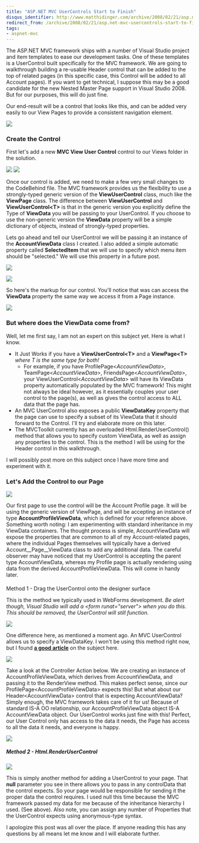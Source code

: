 ```yaml
---
title: "ASP.NET MVC UserControls Start to Finish"
disqus_identifier: http://www.matthidinger.com/archive/2008/02/21/asp.net-mvc-usercontrols-start-to-finish.aspx
redirect_from: /archive/2008/02/21/asp.net-mvc-usercontrols-start-to-finish.aspx/
tags: 
- aspnet-mvc
---
```

The ASP.NET MVC framework ships with a number of Visual Studio project and item templates to ease our development tasks. One of these templates is a UserControl built specifically for the MVC framework. We are going to walkthrough building a re-usable Header control that can be added to the top of related pages (in this specific case, this Control will be added to all Account pages). If you want to get technical, I suppose this may be a good candidate for the new Nested Master Page support in Visual Studio 2008. But for our purposes, this will do just fine.

Our end-result will be a control that looks like this, and can be added very easily to our View Pages to provide a consistent navigation element.

![](/images/subtext-content/ASP.NETMVCUserControlsStarttoFinish_B993/image_thumb.png)


### Create the Control

First let's add a new **MVC View User Control** control to our Views folder in the solution.

![](/images/subtext-content/ASP.NETMVCUserControlsStarttoFinish_B993/image_thumb_3.png)
 ![](/images/subtext-content/ASP.NETMVCUserControlsStarttoFinish_B993/image_thumb_4.png)


Once our control is added, we need to make a few very small changes to the CodeBehind file. The MVC framework provides us the flexibility to use a strongly-typed generic version of the **ViewUserControl** class, much like the **ViewPage** class. The difference between **ViewUserControl** and **ViewUserControl&lt;T&gt;** is that in the generic version you explicitly define the Type of **ViewData** you will be passing to your UserControl. If you choose to use the non-generic version the **ViewData** property will be a simple dictionary of objects, instead of strongly-typed properties.

Lets go ahead and tell our UserControl we will be passing it an instance of the **AccountViewData** class I created. I also added a simple automatic property called **SelectedItem** that we will use to specify which menu item should be "selected." We will use this property in a future post.

![](/images/subtext-content/ASP.NETMVCUserControlsStarttoFinish_B993/image_thumb_5.png)


![](/images/subtext-content/ASP.NETMVCUserControlsStarttoFinish_B993/image_thumb_6.png)


So here's the markup for our control. You'll notice that was can access the **ViewData** property the same way we access it from a Page instance.

![](/images/subtext-content/ASP.NETMVCUserControlsStarttoFinish_B993/image_thumb_7.png)


### But where does the ViewData come from?

Well, let me first say, I am not an expert on this subject yet. Here is what I know.

-   It Just Works if you have a **ViewUserControl&lt;T&gt;** and a **ViewPage&lt;T&gt;** *where T is the same type for both!*
    -   For example, if you have ProfilePage&lt;*AccountViewData*&gt;, TeamPage&lt;*AccountViewData*&gt;, FriendsPage&lt;*AccountViewData*&gt;, your ViewUserControl&lt;*AccountViewData*&gt; will have its ViewData property automatically populated by the MVC framework! This might not always be ideal however, as it essentially couples your user control to the page(s), as well as gives the control access to ALL data that the page has.
-   An MVC UserControl also exposes a public **ViewDataKey** property that the page can use to specify a subset of its ViewData that it should forward to the Control. I'll try and elaborate more on this later.
-   The MVCToolkit currently has an overloaded Html.RenderUserControl() method that allows you to specify custom ViewData, as well as assign any properties to the control. This is the method I will be using for the Header control in this walkthrough.

I will possibly post more on this subject once I have more time and experiment with it.

### Let's Add the Control to our Page

![](/images/subtext-content/ASP.NETMVCUserControlsStarttoFinish_B993/image_thumb_8.png)


Our first page to use the control will be the Account Profile page. It will be using the generic version of ViewPage, and will be accepting an instance of type **AccountProfileViewData**, which is defined for your reference above. Something worth noting: I am experimenting with standard inheritance in my ViewData containers. The thought process is simple, AccountViewData will expose the properties that are common to all of my Account-related pages, where the individual Pages themselves will typically have a derived Account\_\_Page\_\_ViewData class to add any additional data. The careful observer may have noticed that my UserControl is accepting the parent type AccountViewData, whereas my Profile page is actually rendering using data from the derived AccountProfileViewData. This will come in handy later.

#### 
Method 1 - Drag the UserControl onto the designer surface

This is the method we typically used in WebForms development. *Be alert though, Visual Studio will add a &lt;form runat="server"&gt; when you do this. This should be removed, the UserControl will still function.*

![](/images/subtext-content/ASP.NETMVCUserControlsStarttoFinish_B993/image_thumb_9.png)


One difference here, as mentioned a moment ago. An MVC UserControl allows us to specify a ViewDataKey. I won't be using this method right now, but I found [**a good article**](http://blog.matthidinger.com/ct.ashx?id=befbb634-7388-496a-afca-114bfd97fa29&url=http%3a%2f%2fdotnetaddict.dotnetdevelopersjournal.com%2faspnet_devseries_3.htm) on the subject here.

![](/images/subtext-content/ASP.NETMVCUserControlsStarttoFinish_B993/image_thumb_10.png)


Take a look at the Controller Action below. We are creating an instance of AccountProfileViewData, which derives from AccountViewData, and passing it to the RenderView method. This makes perfect sense, since our ProfilePage&lt;AccountProfileViewData&gt; expects this! But what about our Header&lt;AccountViewData&gt; control that is expecting AccountViewData? Simply enough, the MVC framework takes care of it for us! Because of standard IS-A OO relationship, our AccountProfileViewData object IS-A AccountViewData object. Our UserControl works just fine with this! Perfect, our User Control only has access to the data it needs, the Page has access to all the data it needs, and everyone is happy.

![](/images/subtext-content/ASP.NETMVCUserControlsStarttoFinish_B993/image_thumb_11.png)


##### Method 2 - Html.RenderUserControl

![](/images/subtext-content/ASP.NETMVCUserControlsStarttoFinish_B993/image_thumb_12.png)


This is simply another method for adding a UserControl to your page. That **null** parameter you see in there allows you to pass in any controlData that the control expects. So your page would be responsible for sending it the proper data the control requires. I used null this time because the MVC framework passed my data for me because of the inheritance hierarchy I used. (See above). Also note, you can assign any number of Properties that the UserControl expects using anonymous-type syntax.

I apologize this post was all over the place. If anyone reading this has any questions by all means let me know and I will elaborate further.

